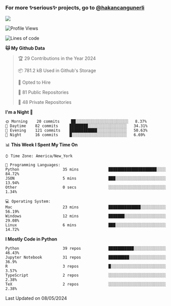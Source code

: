 ### For more ✨serious✨ projects, go to [@hakancangunerli](https://github.com/hakancangunerli)

![](https://github-readme-stats.vercel.app/api/top-langs/?username=hakancangunerli&layout=compact&hide=jupyter%20notebook,tex,html,shell,CSS,Ruby,Makefile,EmberScript,MATLAB,C&langs_count=6&exclude_repo=2015-csharp,gt_code,gsu_code,uga_code,uga_robotics)

<!--START_SECTION:waka-->
![Profile Views](http://img.shields.io/badge/Profile%20Views-0-blue)

![Lines of code](https://img.shields.io/badge/From%20Hello%20World%20I%27ve%20Written-480931%20lines%20of%20code-blue)

**🐱 My Github Data** 

> 🏆 29 Contributions in the Year 2024
 > 
> 📦 781.2 kB Used in Github's Storage 
 > 
> 💼 Opted to Hire
 > 
> 📜 81 Public Repositories 
 > 
> 🔑 48 Private Repositories  
 > 
**I'm a Night 🦉** 

```text
🌞 Morning    20 commits     ██░░░░░░░░░░░░░░░░░░░░░░░   8.37% 
🌆 Daytime    82 commits     ████████░░░░░░░░░░░░░░░░░   34.31% 
🌃 Evening    121 commits    ████████████░░░░░░░░░░░░░   50.63% 
🌙 Night      16 commits     █░░░░░░░░░░░░░░░░░░░░░░░░   6.69%

```


📊 **This Week I Spent My Time On** 

```text
⌚︎ Time Zone: America/New_York

💬 Programming Languages: 
Python                   35 mins             █████████████████████░░░░   84.72% 
JSON                     5 mins              ███░░░░░░░░░░░░░░░░░░░░░░   13.94% 
Other                    0 secs              ░░░░░░░░░░░░░░░░░░░░░░░░░   1.34%

💻 Operating System: 
Mac                      23 mins             ██████████████░░░░░░░░░░░   56.19% 
Windows                  12 mins             ███████░░░░░░░░░░░░░░░░░░   29.08% 
Linux                    6 mins              ███░░░░░░░░░░░░░░░░░░░░░░   14.72%

```

**I Mostly Code in Python** 

```text
Python                   39 repos            ███████████░░░░░░░░░░░░░░   46.43% 
Jupyter Notebook         31 repos            █████████░░░░░░░░░░░░░░░░   36.9% 
R                        3 repos             █░░░░░░░░░░░░░░░░░░░░░░░░   3.57% 
TypeScript               2 repos             ░░░░░░░░░░░░░░░░░░░░░░░░░   2.38% 
TeX                      2 repos             ░░░░░░░░░░░░░░░░░░░░░░░░░   2.38%

```



 Last Updated on 08/05/2024
<!--END_SECTION:waka-->


